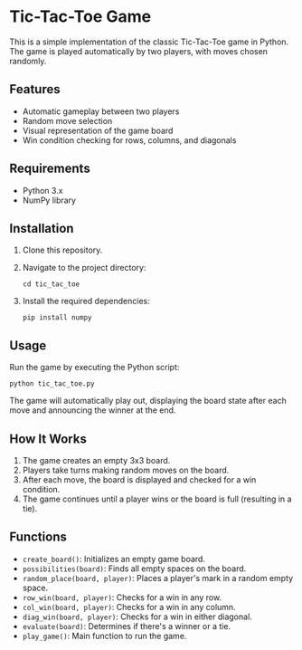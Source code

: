 # Tic-Tac-Toe Game

This is a simple implementation of the classic Tic-Tac-Toe game in Python. The game is played automatically by two players, with moves chosen randomly.

## Features

- Automatic gameplay between two players
- Random move selection
- Visual representation of the game board
- Win condition checking for rows, columns, and diagonals

## Requirements

- Python 3.x
- NumPy library

## Installation

1. Clone this repository.

2. Navigate to the project directory:

   ```
   cd tic_tac_toe
   ```

3. Install the required dependencies:
   ```
   pip install numpy
   ```

## Usage

Run the game by executing the Python script:

```
python tic_tac_toe.py
```

The game will automatically play out, displaying the board state after each move and announcing the winner at the end.

## How It Works

1. The game creates an empty 3x3 board.
2. Players take turns making random moves on the board.
3. After each move, the board is displayed and checked for a win condition.
4. The game continues until a player wins or the board is full (resulting in a tie).

## Functions

- `create_board()`: Initializes an empty game board.
- `possibilities(board)`: Finds all empty spaces on the board.
- `random_place(board, player)`: Places a player's mark in a random empty space.
- `row_win(board, player)`: Checks for a win in any row.
- `col_win(board, player)`: Checks for a win in any column.
- `diag_win(board, player)`: Checks for a win in either diagonal.
- `evaluate(board)`: Determines if there's a winner or a tie.
- `play_game()`: Main function to run the game.

